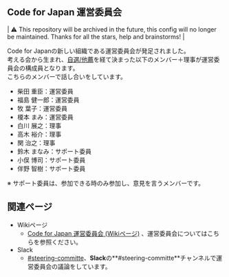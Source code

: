 Code for Japan 運営委員会
--------------
| ⚠️ This repository will be archived in the future, this config will no longer be maintained. Thanks for all the stars, help and brainstorms! |

Code for Japanの新しい組織である運営委員会が発足されました。  
考える会から生まれ、[自選/他薦](https://www.facebook.com/groups/codeforjapan/permalink/408144372727469/)を経て決まった以下のメンバー＋理事が運営委員会の構成員となります。  
こちらのメンバーで話し合いをしています。

* 柴田 重臣：運営委員
* 福島 健一郎：運営委員
* 牧 葉子：運営委員
* 榎本 まみ：運営委員
* 白川 展之：理事
* 高木 裕介：理事
* 関 治之：理事
* 鈴木 まなみ：サポート委員
* 小俣 博司：サポート委員
* 伴野 智樹：サポート委員

※ サポート委員は、参加できる時のみ参加し、意見を言うメンバーです。

関連ページ
---------
* Wikiページ
  -  [Code for Japan 運営委員会 (Wikiページ)][1] 、運営委員会についてはこちらを参照ください。
* Slack
  - [#steering-committe][2]、**Slack**の**#steering-committe**チャンネルで運営委員会の議論をしています。

[1]:https://github.com/codeforjapan/steering-committe/wiki/Code-for-Japan-%E9%81%8B%E5%96%B6%E5%A7%94%E5%93%A1%E4%BC%9A----Wiki%E3%83%9A%E3%83%BC%E3%82%B8
[2]:https://cfj.slack.com/messages/steering-committee/
